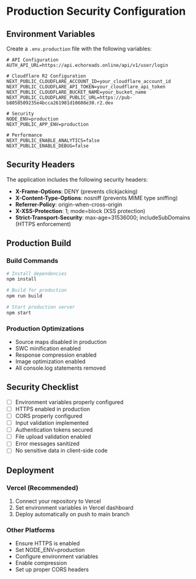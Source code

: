 # Production Security Configuration

## Environment Variables

Create a `.env.production` file with the following variables:

```env
# API Configuration
AUTH_API_URL=https://api.echoreads.online/api/v1/user/login

# Cloudflare R2 Configuration
NEXT_PUBLIC_CLOUDFLARE_ACCOUNT_ID=your_cloudflare_account_id
NEXT_PUBLIC_CLOUDFLARE_API_TOKEN=your_cloudflare_api_token
NEXT_PUBLIC_CLOUDFLARE_BUCKET_NAME=your_bucket_name
NEXT_PUBLIC_CLOUDFLARE_PUBLIC_URL=https://pub-b8050509235e4bcca261901d10608e30.r2.dev

# Security
NODE_ENV=production
NEXT_PUBLIC_APP_ENV=production

# Performance
NEXT_PUBLIC_ENABLE_ANALYTICS=false
NEXT_PUBLIC_ENABLE_DEBUG=false
```

## Security Headers

The application includes the following security headers:

- **X-Frame-Options**: DENY (prevents clickjacking)
- **X-Content-Type-Options**: nosniff (prevents MIME type sniffing)
- **Referrer-Policy**: origin-when-cross-origin
- **X-XSS-Protection**: 1; mode=block (XSS protection)
- **Strict-Transport-Security**: max-age=31536000; includeSubDomains (HTTPS enforcement)

## Production Build

### Build Commands
```bash
# Install dependencies
npm install

# Build for production
npm run build

# Start production server
npm start
```

### Production Optimizations
- Source maps disabled in production
- SWC minification enabled
- Response compression enabled
- Image optimization enabled
- All console.log statements removed

## Security Checklist

- [ ] Environment variables properly configured
- [ ] HTTPS enabled in production
- [ ] CORS properly configured
- [ ] Input validation implemented
- [ ] Authentication tokens secured
- [ ] File upload validation enabled
- [ ] Error messages sanitized
- [ ] No sensitive data in client-side code

## Deployment

### Vercel (Recommended)
1. Connect your repository to Vercel
2. Set environment variables in Vercel dashboard
3. Deploy automatically on push to main branch

### Other Platforms
- Ensure HTTPS is enabled
- Set NODE_ENV=production
- Configure environment variables
- Enable compression
- Set up proper CORS headers 